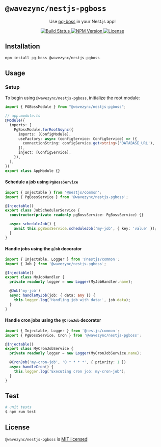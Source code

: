 # `@wavezync/nestjs-pgboss`

<p align="center">
    Use <a href="https://github.com/timgit/pg-boss" target="_blank">pg-boss</a> in your Nest.js app!
<p align="center">

<p align="center">
   <a href="https://github.com/wavezync/nestjs-pgboss/actions/workflows/build.yaml">
        <img src="https://img.shields.io/github/actions/workflow/status/wavezync/nestjs-pgboss/build.yaml?branch=main" alt="Build Status">
    </a>
    <a href="https://www.npmjs.com/package/@wavezync/nestjs-pgboss">
      <img alt="NPM Version" src="https://img.shields.io/npm/v/%40wavezync%2Fnestjs-pgboss">
    </a>
    <a href="https://github.com/wavezync/nestjs-pgboss/blob/main/LICENSE">
        <img src="https://img.shields.io/badge/License-MIT-green" alt="License">
    </a>
</p>

## Installation

```bash
npm install pg-boss @wavezync/nestjs-pgboss
```

## Usage

### Setup

To begin using `@wavezync/nestjs-pgboss`, initialize the root module:

```ts
import { PGBossModule } from "@wavezync/nestjs-pgboss";

// app.module.ts
@Module({
  imports: [
    PgBossModule.forRootAsync({
      imports: [ConfigModule],
      useFactory: async (configService: ConfigService) => ({
        connectionString: configService.get<string>('DATABASE_URL'),
      }),
      inject: [ConfigService],
    }),
  ],
})
export class AppModule {}
```

#### Schedule a job using `PgBossService`

```ts
import { Injectable } from '@nestjs/common';
import { PgBossService } from '@wavezync/nestjs-pgboss';

@Injectable()
export class JobSchedulerService {
  constructor(private readonly pgBossService: PgBossService) {}

  async scheduleJob() {
    await this.pgBossService.scheduleJob('my-job', { key: 'value' });
  }
}

```

#### Handle jobs using the `@Job` decorator

```ts
import { Injectable, Logger } from '@nestjs/common';
import { Job } from '@wavezync/nestjs-pgboss';

@Injectable()
export class MyJobHandler {
  private readonly logger = new Logger(MyJobHandler.name);

  @Job('my-job')
  async handleMyJob(job: { data: any }) {
    this.logger.log('Handling job with data:', job.data);
  }
}

```

#### Handle cron jobs using the `@CronJob` decorator

```ts
import { Injectable, Logger } from '@nestjs/common';
import { PgBossService, Cron } from '@wavezync/nestjs-pgboss';

@Injectable()
export class MyCronJobService {
  private readonly logger = new Logger(MyCronJobService.name);

  @CronJob('my-cron-job', '0 * * * *', { priority: 1 })
  async handleCron() {
    this.logger.log('Executing cron job: my-cron-job');
  }
}

```

## Test

```bash
# unit tests
$ npm run test

```

## License

`@wavezync/nestjs-pgboss` is [MIT licensed](LICENSE)
